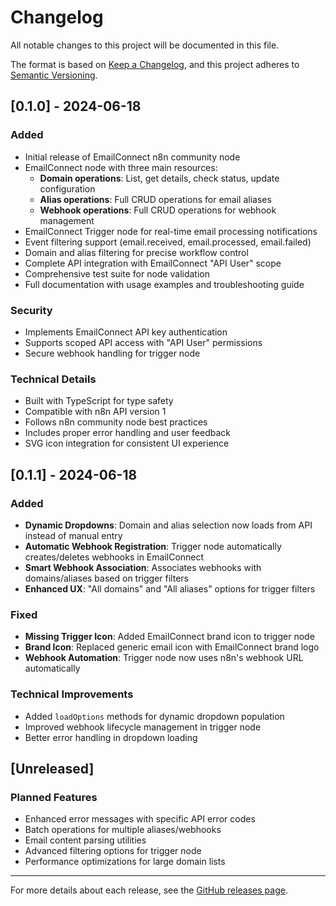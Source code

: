 # Changelog

All notable changes to this project will be documented in this file.

The format is based on [Keep a Changelog](https://keepachangelog.com/en/1.0.0/),
and this project adheres to [Semantic Versioning](https://semver.org/spec/v2.0.0.html).

## [0.1.0] - 2024-06-18

### Added
- Initial release of EmailConnect n8n community node
- EmailConnect node with three main resources:
  - **Domain operations**: List, get details, check status, update configuration
  - **Alias operations**: Full CRUD operations for email aliases
  - **Webhook operations**: Full CRUD operations for webhook management
- EmailConnect Trigger node for real-time email processing notifications
- Event filtering support (email.received, email.processed, email.failed)
- Domain and alias filtering for precise workflow control
- Complete API integration with EmailConnect "API User" scope
- Comprehensive test suite for node validation
- Full documentation with usage examples and troubleshooting guide

### Security
- Implements EmailConnect API key authentication
- Supports scoped API access with "API User" permissions
- Secure webhook handling for trigger node

### Technical Details
- Built with TypeScript for type safety
- Compatible with n8n API version 1
- Follows n8n community node best practices
- Includes proper error handling and user feedback
- SVG icon integration for consistent UI experience

## [0.1.1] - 2024-06-18

### Added
- **Dynamic Dropdowns**: Domain and alias selection now loads from API instead of manual entry
- **Automatic Webhook Registration**: Trigger node automatically creates/deletes webhooks in EmailConnect
- **Smart Webhook Association**: Associates webhooks with domains/aliases based on trigger filters
- **Enhanced UX**: "All domains" and "All aliases" options for trigger filters

### Fixed
- **Missing Trigger Icon**: Added EmailConnect brand icon to trigger node
- **Brand Icon**: Replaced generic email icon with EmailConnect brand logo
- **Webhook Automation**: Trigger node now uses n8n's webhook URL automatically

### Technical Improvements
- Added `loadOptions` methods for dynamic dropdown population
- Improved webhook lifecycle management in trigger node
- Better error handling in dropdown loading

## [Unreleased]

### Planned Features
- Enhanced error messages with specific API error codes
- Batch operations for multiple aliases/webhooks
- Email content parsing utilities
- Advanced filtering options for trigger node
- Performance optimizations for large domain lists

---

For more details about each release, see the [GitHub releases page](https://github.com/xadi-hq/n8n-nodes-emailconnect/releases).
